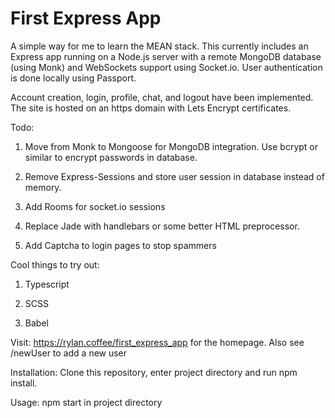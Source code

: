 # First Express App

A simple way for me to learn the MEAN stack. This currently includes an Express app running on a Node.js server with a remote MongoDB database (using Monk) and WebSockets support using Socket.io. User authentication is done locally using Passport. 

Account creation, login, profile, chat, and logout have been implemented. The site is hosted on an https domain with Lets Encrypt certificates. 

Todo: 

1. Move from Monk to Mongoose for MongoDB integration. Use bcrypt or similar to encrypt passwords in database.

2. Remove Express-Sessions and store user session in database instead of memory.

3. Add Rooms for socket.io sessions

4. Replace Jade with handlebars or some better HTML preprocessor. 

4. Add Captcha to login pages to stop spammers

Cool things to try out: 

1. Typescript

2. SCSS

2. Babel

Visit: https://rylan.coffee/first_express_app for the homepage. Also see /newUser to add a new user

Installation: Clone this repository, enter project directory and run npm install. 

Usage: npm start in project directory


